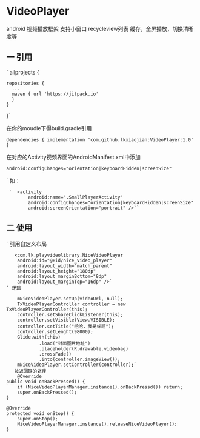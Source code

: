 # VideoPlayer
android 视频播放框架  支持小窗口  recycleview列表  缓存，全屏播放，切换清晰度等
## 一 引用


`  allprojects {

    repositories {
      ...
      maven { url 'https://jitpack.io'
      }
    }
}`

在你的moudle下得build.gradle引用

`dependencies {
implementation 'com.github.lkxiaojian:VideoPlayer:1.0'
}`

在对应的Activity视频界面的AndroidManifest.xml中添加

``android:configChanges="orientation|keyboardHidden|screenSize"``

`
如：      
  
     `  <activity
            android:name=".SmallPlayerActivity"
            android:configChanges="orientation|keyboardHidden|screenSize"
            android:screenOrientation="portrait" />``
## 二 使用
  
`  引用自定义布局</br>

       <com.lk.playvideolibrary.NiceVideoPlayer
        android:id="@+id/nice_video_player"
        android:layout_width="match_parent"
        android:layout_height="180dp"
        android:layout_marginBottom="8dp"
        android:layout_marginTop="16dp" />`
    ` 逻辑

        mNiceVideoPlayer.setUp(videoUrl, null);
        TxVideoPlayerController controller = new TxVideoPlayerController(this);
        controller.setShareClickListener(this);
        controller.setVisible(View.VISIBLE);
        controller.setTitle("哈哈，我是标题");
        controller.setLenght(98000);
        Glide.with(this)
                .load("封面图片地址")
                .placeholder(R.drawable.videobag)
                .crossFade()
                .into(controller.imageView());
        mNiceVideoPlayer.setController(controller);`
       按返回键的处理
        @Override
    public void onBackPressed() {
        if (NiceVideoPlayerManager.instance().onBackPressd()) return;
        super.onBackPressed();
    }

    @Override
    protected void onStop() {
        super.onStop();
        NiceVideoPlayerManager.instance().releaseNiceVideoPlayer();
    }
    
    
        
